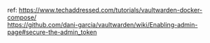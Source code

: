 ref:
https://www.techaddressed.com/tutorials/vaultwarden-docker-compose/ <br>
https://github.com/dani-garcia/vaultwarden/wiki/Enabling-admin-page#secure-the-admin_token
